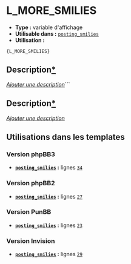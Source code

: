 # L_MORE_SMILIES
* __Type :__ variable d'affichage
* __Utilisable dans :__ [`posting_smilies`](../tpl/posting_smilies.md#readme)
* __Utilisation :__

```smarty
{L_MORE_SMILIES}
```

## Description[*](https://fa-tvars.appspot.com/var/L_MORE_SMILIES)
[*Ajouter une description*](https://fa-tvars.appspot.com/var/L_MORE_SMILIES)```

## Description[*](https://fa-tvars.appspot.com/var/L_MORE_SMILIES)
[*Ajouter une description*](https://fa-tvars.appspot.com/var/L_MORE_SMILIES)

## Utilisations dans les templates

### Version phpBB3
* __[`posting_smilies`](../tpl/posting_smilies.md#readme) :__ lignes [`34`](../src/prosilver/posting_smilies.tpl#L34)

### Version phpBB2
* __[`posting_smilies`](../tpl/posting_smilies.md#readme) :__ lignes [`27`](../src/subsilver/posting_smilies.tpl#L27)

### Version PunBB
* __[`posting_smilies`](../tpl/posting_smilies.md#readme) :__ lignes [`23`](../src/punbb/posting_smilies.tpl#L23)

### Version Invision
* __[`posting_smilies`](../tpl/posting_smilies.md#readme) :__ lignes [`29`](../src/invision/posting_smilies.tpl#L29)

